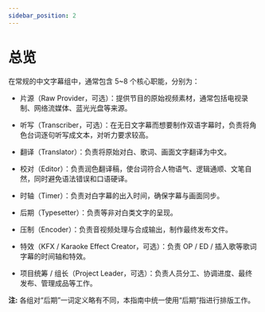 ```yaml
---
sidebar_position: 2
---
```


# 总览

在常规的中文字幕组中，通常包含 5~8 个核心职能，分别为：

- 片源（Raw Provider，可选）：提供节目的原始视频素材，通常包括电视录制、网络流媒体、蓝光光盘等来源。

- 听写（Transcriber，可选）：在无日文字幕而想要制作双语字幕时，负责将角色台词逐句听写成文本，对听力要求较高。

- 翻译（Translator）：负责将原始对白、歌词、画面文字翻译为中文。

- 校对（Editor）：负责润色翻译稿，使台词符合人物语气、逻辑通顺、文笔自然，同时避免语法错误和口语硬译。

- 时轴（Timer）：负责对白字幕的出入时间，确保字幕与画面同步。

- 后期（Typesetter）：负责等非对白类文字的呈现。

- 压制（Encoder）：负责音视频处理与合成输出，制作最终发布文件。

- 特效（KFX / Karaoke Effect Creator，可选）：负责 OP / ED / 插入歌等歌词字幕的时间轴和特效。

- 项目统筹 / 组长（Project Leader，可选）：负责人员分工、协调进度、最终发布、管理成品等工作。

**注:** 各组对“后期”一词定义略有不同，本指南中统一使用“后期”指进行排版工作。
